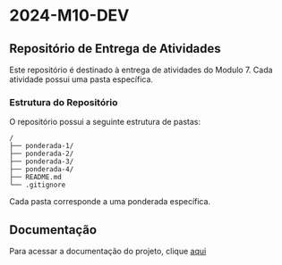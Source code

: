 # 2024-M10-DEV

## Repositório de Entrega de Atividades

Este repositório é destinado à entrega de atividades do Modulo 7. Cada atividade possui uma pasta específica.

### Estrutura do Repositório

O repositório possui a seguinte estrutura de pastas:

```
/
├── ponderada-1/
├── ponderada-2/
├── ponderada-3/
├── ponderada-4/
├── README.md
└── .gitignore
```

Cada pasta corresponde a uma ponderada específica.


## Documentação

Para acessar a documentação do projeto, clique [aqui](https://gustavofdeoliveira.github.io/2024-M10-DEV/)
